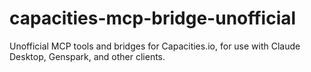 # capacities-mcp-bridge-unofficial
Unofficial MCP tools and bridges for Capacities.io, for use with Claude Desktop, Genspark, and other clients.
